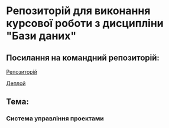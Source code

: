 # Репозиторій для виконання курсової роботи з дисципліни "Бази даних"

## Посилання на командний репозиторій:

[Репозиторій](https://github.com/gonnagetbetter/Sup "Командний репозиторій")

[Деплой](https://gonnagetbetter.github.io/Sup/ "Командний деплой")

## Тема:

### Система управління проектами
